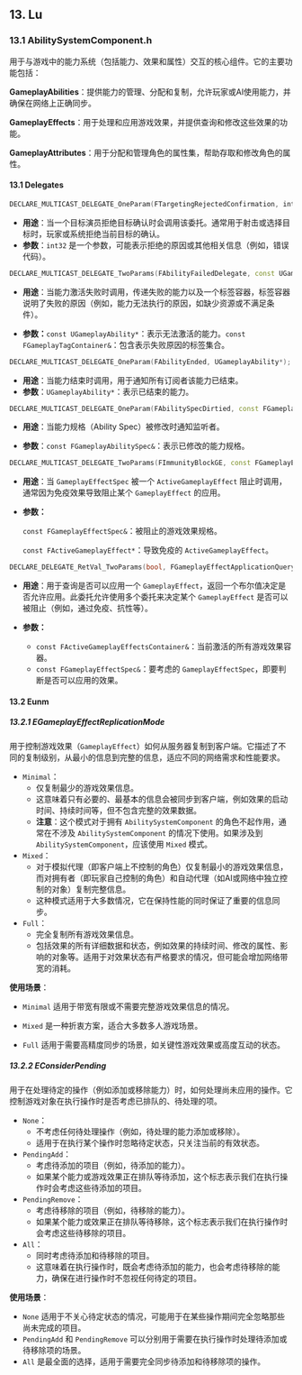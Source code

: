 ## 13. Lu

### 13.1 AbilitySystemComponent.h

用于与游戏中的能力系统（包括能力、效果和属性）交互的核心组件。它的主要功能包括：

**GameplayAbilities**：提供能力的管理、分配和复制，允许玩家或AI使用能力，并确保在网络上正确同步。

**GameplayEffects**：用于处理和应用游戏效果，并提供查询和修改这些效果的功能。

**GameplayAttributes**：用于分配和管理角色的属性集，帮助存取和修改角色的属性。



#### 13.1 Delegates

```cpp
DECLARE_MULTICAST_DELEGATE_OneParam(FTargetingRejectedConfirmation, int32);
```

- **用途**：当一个目标演员拒绝目标确认时会调用该委托。通常用于射击或选择目标时，玩家或系统拒绝当前目标的确认。
- **参数**：`int32` 是一个参数，可能表示拒绝的原因或其他相关信息（例如，错误代码）。



```cpp
DECLARE_MULTICAST_DELEGATE_TwoParams(FAbilityFailedDelegate, const UGameplayAbility*, const FGameplayTagContainer&);
```

- **用途**：当能力激活失败时调用，传递失败的能力以及一个标签容器，标签容器说明了失败的原因（例如，能力无法执行的原因，如缺少资源或不满足条件）。

- **参数：**`const UGameplayAbility*`：表示无法激活的能力。`const FGameplayTagContainer&`：包含表示失败原因的标签集合。



```cpp
DECLARE_MULTICAST_DELEGATE_OneParam(FAbilityEnded, UGameplayAbility*);
```

- **用途**：当能力结束时调用，用于通知所有订阅者该能力已结束。
- **参数**：`UGameplayAbility*`：表示已结束的能力。



```cpp
DECLARE_MULTICAST_DELEGATE_OneParam(FAbilitySpecDirtied, const FGameplayAbilitySpec&);
```

- **用途**：当能力规格（Ability Spec）被修改时通知监听者。

- **参数**：`const FGameplayAbilitySpec&`：表示已修改的能力规格。

  

```cpp
DECLARE_MULTICAST_DELEGATE_TwoParams(FImmunityBlockGE, const FGameplayEffectSpec& /*BlockedSpec*/, const FActiveGameplayEffect* /*ImmunityGameplayEffect*/);
```

- **用途**：当 `GameplayEffectSpec` 被一个 `ActiveGameplayEffect` 阻止时调用，通常因为免疫效果导致阻止某个 `GameplayEffect` 的应用。

- **参数：**

  `const FGameplayEffectSpec&`：被阻止的游戏效果规格。

  `const FActiveGameplayEffect*`：导致免疫的 `ActiveGameplayEffect`。

  

```cpp
DECLARE_DELEGATE_RetVal_TwoParams(bool, FGameplayEffectApplicationQuery, const FActiveGameplayEffectsContainer& /*ActiveGEContainer*/, const FGameplayEffectSpec& /*GESpecToConsider*/);
```

- **用途**：用于查询是否可以应用一个 `GameplayEffect`，返回一个布尔值决定是否允许应用。此委托允许使用多个委托来决定某个 `GameplayEffect` 是否可以被阻止（例如，通过免疫、抗性等）。

- **参数：**
  - `const FActiveGameplayEffectsContainer&`：当前激活的所有游戏效果容器。
  - `const FGameplayEffectSpec&`：要考虑的 `GameplayEffectSpec`，即要判断是否可以应用的效果。



####  13.2 Eunm

##### 13.2.1 EGameplayEffectReplicationMode

用于控制游戏效果（`GameplayEffect`）如何从服务器复制到客户端。它描述了不同的复制级别，从最小的信息到完整的信息，适应不同的网络需求和性能要求。

- `Minimal`：
  - 仅复制最少的游戏效果信息。
  - 这意味着只有必要的、最基本的信息会被同步到客户端，例如效果的启动时间、持续时间等，但不包含完整的效果数据。
  - **注意**：这个模式对于拥有 `AbilitySystemComponent` 的角色不起作用，通常在不涉及 `AbilitySystemComponent` 的情况下使用。如果涉及到 `AbilitySystemComponent`，应该使用 `Mixed` 模式。
- `Mixed`：
  - 对于模拟代理（即客户端上不控制的角色）仅复制最小的游戏效果信息，而对拥有者（即玩家自己控制的角色）和自动代理（如AI或网络中独立控制的对象）复制完整信息。
  - 这种模式适用于大多数情况，它在保持性能的同时保证了重要的信息同步。
- `Full`：
  - 完全复制所有游戏效果信息。
  - 包括效果的所有详细数据和状态，例如效果的持续时间、修改的属性、影响的对象等。适用于对效果状态有严格要求的情况，但可能会增加网络带宽的消耗。

**使用场景**：

- `Minimal` 适用于带宽有限或不需要完整游戏效果信息的情况。

- `Mixed` 是一种折衷方案，适合大多数多人游戏场景。

- `Full` 适用于需要高精度同步的场景，如关键性游戏效果或高度互动的状态。

  

##### 13.2.2 EConsiderPending 

用于在处理待定的操作（例如添加或移除能力）时，如何处理尚未应用的操作。它控制游戏对象在执行操作时是否考虑已排队的、待处理的项。

- `None`：
  - 不考虑任何待处理操作（例如，待处理的能力添加或移除）。
  - 适用于在执行某个操作时忽略待定状态，只关注当前的有效状态。
- `PendingAdd`：
  - 考虑待添加的项目（例如，待添加的能力）。
  - 如果某个能力或游戏效果正在排队等待添加，这个标志表示我们在执行操作时会考虑这些待添加的项目。
- `PendingRemove`：
  - 考虑待移除的项目（例如，待移除的能力）。
  - 如果某个能力或效果正在排队等待移除，这个标志表示我们在执行操作时会考虑这些待移除的项目。
- `All`：
  - 同时考虑待添加和待移除的项目。
  - 这意味着在执行操作时，既会考虑待添加的能力，也会考虑待移除的能力，确保在进行操作时不忽视任何待定的项目。

**使用场景**：

- `None` 适用于不关心待定状态的情况，可能用于在某些操作期间完全忽略那些尚未完成的项目。
- `PendingAdd` 和 `PendingRemove` 可以分别用于需要在执行操作时处理待添加或待移除项的场景。
- `All` 是最全面的选择，适用于需要完全同步待添加和待移除项的操作。


